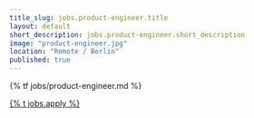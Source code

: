 ```yaml
---
title_slug: jobs.product-engineer.title
layout: default
short_description: jobs.product-engineer.short_description
image: "product-engineer.jpg"
location: "Remote / Berlin"
published: true
---
```


{% tf jobs/product-engineer.md %}

<div class="d-grid gap-2 col-4 mx-auto mt-5">
<a href="mailto:jobs-scs@osb-alliance.com?subject={% t jobs.po-infra.title %}" class="btn btn-secondary btn-lg">{% t jobs.apply %}</a>
</div>